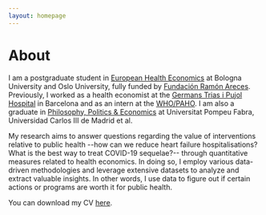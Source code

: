 ```yaml
---
layout: homepage
---
```


# About

I am a postgraduate student in [European Health Economics](https://eu-hem.eu/) at Bologna University and Oslo University, fully funded by [Fundación Ramón Areces](https://www.fundacionareces.es/fundacionareces/en/). Previously, I worked as a health economist at the [Germans Trias i Pujol Hospital](https://www.hospitalgermanstrias.cat/en) in Barcelona and as an intern at the [WHO/PAHO](https://www.paho.org/en). I am also a graduate in [Philosophy, Politics & Economics](https://www.upf.edu/en/web/graus/grau-filosofia-politica-i-economia) at Universitat Pompeu Fabra, Universidad Carlos III de Madrid et al.

My research aims to answer questions regarding the value of interventions relative to public health --how can we reduce heart failure hospitalisations? What is the best way to treat COVID-19 sequelae?-- through quantitative measures related to health economics. In doing so, I employ various data-driven methodologies and leverage extensive datasets to analyze and extract valuable insights. In other words, I use data to figure out if certain actions or programs are worth it for public health.

You can download my CV [here](./CV_2023___Actualizado(1).pdf).
